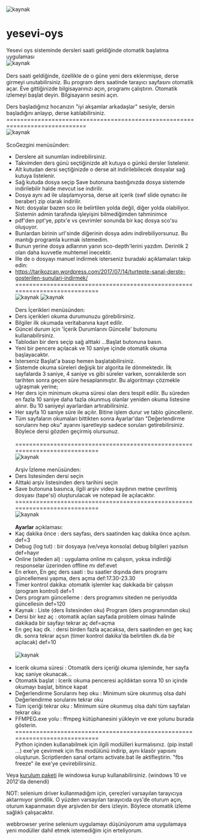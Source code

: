 ![kaynak](Screenshots/oys-Menu.PNG)
<br>
# yesevi-oys
Yesevi oys sisteminde dersleri saati geldiğinde otomatik başlatma uygulaması
<br>
![kaynak](Screenshots/DersIzleme.PNG)
<br><br>
Ders saati geldiğinde, özellikle de o güne yeni ders eklenmişse, derse girmeyi unutabilirsiniz.
Bu program ders saatinde tarayıcı sayfasını otomatik açar.
Eve gittiğinizde bilgisayarınızı açın, programı çalıştırın. Otomatik izlemeyi başlat deyin. Bilgisayarın sesini açın.

Ders başladığınız hocanızın "iyi akşamlar arkadaşlar" sesiyle, dersin başladığını anlayıp, derse katılabilirsiniz.
<br>=============================================================================<br>
![kaynak](Screenshots/ScoGezgini.PNG)
<br><br>
ScoGezgini menüsünden: 
  - Derslere ait sunumları indirebilirsiniz.
  - Takvimden ders günü seçtiğinizde alt kutuya o günkü dersler listelenir.
  - Alt kutudan dersi seçtiğinizde o derse ait indirilebilecek dosyalar sağ kutuya listelenir.
  - Sağ kutuda dosya seçip Save butonuna bastığınızda dosya sistemde indirilebilir halde mevcut ise indirilir.
  - Dosya aynı ad ile ulaşılamıyorsa, derse ait içerik (swf slide oynatıcı ile beraber) zip olarak indirilir.
  - Not: dosyalar bazen sco ile belirtilen yolda değil, diğer yolda olabiliyor. Sistemin admin tarafında işleyişini bilmediğimden tahminimce
  - pdf'den ppt'ye, pptx'e vs çevrimler sonunda bir kaç dosya sco'su oluşuyor.
  - Bunlardan birinin url'sinde diğerinin dosya adını indirebiliyorsunuz. Bu mantığı programla kurmak istemedim.
  - Bunun yerine dosya adlarının yanın sco-depth'lerini yazdım. Derinlik 2 olan daha kuvvetle muhtemel inecektir.
  - İlle de o dosyayı manuel indirmek isterseniz buradaki açıklamaları takip edin:
  - https://tarikozcan.wordpress.com/2017/07/14/turtepte-sanal-derste-gosterilen-sunulari-indirmek/
<br>===========================================================================<br>
![kaynak](Screenshots/DersIcerikleri.PNG)
![kaynak](Screenshots/IcerikOkuma.PNG)
<br><br>
Ders İçerikleri menüsünden:
  - Ders içerikleri okuma durumunuzu görebilirsiniz.
  - Bilgiler ilk okumada veritabanına kayıt edilir. 
  - Güncel durum için 'İçerik Durumlarını Güncelle' butonunu kullanabilirsiniz.
  - Tablodan bir ders seçip sağ alttaki ...Başlat butonuna basın.
  - Yeni bir pencere açılacak ve 10 saniye içinde otomatik okuma başlayacaktır.
  - İsterseniz Başlat'a basıp hemen başlatabilirsiniz.
  - Sistemde okuma süreleri değişik bir algorita ile dönmektedir. İlk sayfalarda 3 saniye, 4 saniye vs gibi
  süreler varken, sonrakilerde son tarihten sonra geçen süre hesaplanmıştır. Bu algoritmayı çözmekle uğraşmak 
  yerine;
  - Her ders için minimum okuma süresi olan ders tespit edilir. Bu süreden en fazla 10 saniye daha fazla okunmuş
  olanlar yeniden okuma listesine alınır. Bu 10 saniyeyi ayarlardan artırabilirsiniz.
  - Her sayfa 10 saniye süre ile açılır. Bitine işlem durur ve tablo güncellenir.
  - Tüm sayfaların okumaları bittikten sonra Ayarlar'dan "Değerlendirme sorularını hep oku" ayarını işaretleyip 
  sadece soruları getirebilirsiniz. Böylece dersi gözden geçirmiş olursunuz.  
<br>===========================================================================<br>
![kaynak](Screenshots/ArsivKayit.PNG)
<br><br>
Arşiv İzleme menüsünden:
  - Ders listesinden dersi seçin
  - Alttaki arşiv listesinden ders tarihini seçin
  - Save butonuna basınca, ilgili arşiv video kaydının metne çevrilmiş dosyası (tape'si) oluşturulacak ve notepad ile açılacaktır.
<br>===========================================================================<br>
![kaynak](Screenshots/Ayarlar-1.PNG)
<br><br>
**Ayarlar** açıklaması:<br>
- Kaç dakika önce     : ders sayfası, ders saatinden kaç dakika önce açılsın. def=3
- Debug (log tut)     : bir dosyaya (ve/veya konsola) debug bilgileri yazılsın def=hayır
- Online (siteden al) : uygulama online mı çalışsın, yoksa indirdiği responselar üzerinden offline mı def:evet
- En erken, En geç ders saati      : bu saatler dışında ders programı güncellemesi yapma, ders açma def:17.30-23.30
- Timer kontrol dakika: otomatik işlemler kaç dakikada bir çalışsın (program kontrol) def=1
- Ders program güncelleme          : ders programını siteden ne periyodda güncellesin def=120
- Kaynak              : Liste (ders listesinden oku) Program (ders programından oku)
- Dersi bir kez aç    : otomatik açılan sayfada problem olması halinde dakikada bir sayfayı tekrar aç def=açma
- En geç kaç dk.      : dersi birden fazla açacaksa, ders saatinden en geç kaç dk. sonra tekrar açsın (timer kontrol dakika'da belirtilen dk.da bir açılacak) def=10
<br><br>
![kaynak](Screenshots/Ayarlar-2.PNG)
<br><br>
- Icerik okuma süresi : Otomatik ders içeriği okuma işleminde, her sayfa kaç saniye okunacak...
- Otomatik başlat     : Icerik okuma penceresi açıldıktan sonra 10 sn içinde okumayı başlat, bitince kapat
- Değerlendirme Sorularını hep oku : Minimum süre okunmuş olsa dahi Değerlendirme sorularını tekrar oku
- Tüm içeriği tekrar oku           : Minimum süre okunmuş olsa dahi tüm sayfaları tekrar oku
- FFMPEG.exe yolu     : ffmpeg kütüphanesini yükleyin ve exe yolunu burada gösterin.
<br>===========================================================================<br>
Python içinden kullanabilmek için ilgili modülleri kurmalısınız. (pip install ...)
exe'ye çevirmek için fbs modülünü indirip, aynı klasör yapısını oluşturun. Scriptlerden sanal ortamı activate.bat ile aktifleştirin.
"fbs freeze" ile exe'ye çevirebilirsiniz.

Veya <a href=https://1drv.ms/u/s!AnY5SpLroMRqlZQDVdwOXJoE7Oy0DQ> kurulum paketi</a> ile windowsa kurup kullanabilirsiniz. (windows 10 ve 2012'da denendi)


NOT: selenium driver kullanmadığım için, çerezleri varsayılan tarayıcıya aktarmıyor şimdilik. O yüzden varsayılan tarayıcıda oys'de oturum açın, oturum kapanmasın diye arşivden bir ders izleyin. Böylece otomatik izleme sağlıklı çalışacaktır.

webbrowser yerine selenium uygulamayı düşünüyorum ama uygulamaya yeni modüller dahil etmek istemediğim için erteliyorum.
